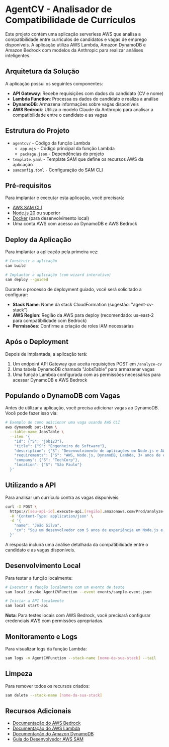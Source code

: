 # AgentCV - Analisador de Compatibilidade de Currículos

Este projeto contém uma aplicação serverless AWS que analisa a compatibilidade entre currículos de candidatos e vagas de emprego disponíveis. A aplicação utiliza AWS Lambda, Amazon DynamoDB e Amazon Bedrock com modelos da Anthropic para realizar análises inteligentes.

## Arquitetura da Solução

A aplicação possui os seguintes componentes:

- **API Gateway**: Recebe requisições com dados do candidato (CV e nome)
- **Lambda Function**: Processa os dados do candidato e realiza a análise
- **DynamoDB**: Armazena informações sobre vagas disponíveis
- **AWS Bedrock**: Utiliza o modelo Claude da Anthropic para analisar a compatibilidade entre o candidato e as vagas

## Estrutura do Projeto

- `agentcv/` - Código da função Lambda
  - `app.mjs` - Código principal da função Lambda
  - `package.json` - Dependências do projeto
- `template.yaml` - Template SAM que define os recursos AWS da aplicação
- `samconfig.toml` - Configuração do SAM CLI

## Pré-requisitos

Para implantar e executar esta aplicação, você precisará:

- [AWS SAM CLI](https://docs.aws.amazon.com/serverless-application-model/latest/developerguide/serverless-sam-cli-install.html)
- [Node.js 20](https://nodejs.org/en/) ou superior
- [Docker](https://hub.docker.com/search/?type=edition&offering=community) (para desenvolvimento local)
- Uma conta AWS com acesso ao DynamoDB e AWS Bedrock

## Deploy da Aplicação

Para implantar a aplicação pela primeira vez:

```bash
# Construir a aplicação
sam build

# Implantar a aplicação (com wizard interativo)
sam deploy --guided
```

Durante o processo de deployment guiado, você será solicitado a configurar:

- **Stack Name**: Nome da stack CloudFormation (sugestão: "agent-cv-stack")
- **AWS Region**: Região da AWS para deploy (recomendado: us-east-2 para compatibilidade com Bedrock)
- **Permissões**: Confirme a criação de roles IAM necessárias

## Após o Deployment

Depois de implantada, a aplicação terá:

1. Um endpoint API Gateway que aceita requisições POST em `/analyze-cv`
2. Uma tabela DynamoDB chamada "JobsTable" para armazenar vagas
3. Uma função Lambda configurada com as permissões necessárias para acessar DynamoDB e AWS Bedrock

## Populando o DynamoDB com Vagas

Antes de utilizar a aplicação, você precisa adicionar vagas ao DynamoDB. Você pode fazer isso via:

```bash
# Exemplo de como adicionar uma vaga usando AWS CLI
aws dynamodb put-item \
  --table-name JobsTable \
  --item '{
    "id": {"S": "job123"},
    "title": {"S": "Engenheiro de Software"},
    "description": {"S": "Desenvolvimento de aplicações em Node.js e AWS"},
    "requirements": {"S": "AWS, Node.js, DynamoDB, Lambda, 3+ anos de experiência"},
    "company": {"S": "TechCorp"},
    "location": {"S": "São Paulo"}
  }'
```

## Utilizando a API

Para analisar um currículo contra as vagas disponíveis:

```bash
curl -X POST \
  https://[seu-api-id].execute-api.[região].amazonaws.com/Prod/analyze-cv \
  -H 'Content-Type: application/json' \
  -d '{
    "name": "João Silva",
    "cv": "Sou um desenvolvedor com 5 anos de experiência em Node.js e AWS. Trabalhei em projetos utilizando Lambda, DynamoDB e outros serviços serverless."
  }'
```

A resposta incluirá uma análise detalhada da compatibilidade entre o candidato e as vagas disponíveis.

## Desenvolvimento Local

Para testar a função localmente:

```bash
# Executar a função localmente com um evento de teste
sam local invoke AgentCVFunction --event events/sample-event.json

# Iniciar a API localmente
sam local start-api
```

**Nota**: Para testes locais com AWS Bedrock, você precisará configurar credenciais AWS com permissões apropriadas.

## Monitoramento e Logs

Para visualizar logs da função Lambda:

```bash
sam logs -n AgentCVFunction --stack-name [nome-da-sua-stack] --tail
```

## Limpeza

Para remover todos os recursos criados:

```bash
sam delete --stack-name [nome-da-sua-stack]
```

## Recursos Adicionais

- [Documentação do AWS Bedrock](https://docs.aws.amazon.com/bedrock/)
- [Documentação do AWS Lambda](https://docs.aws.amazon.com/lambda/)
- [Documentação do Amazon DynamoDB](https://docs.aws.amazon.com/dynamodb/)
- [Guia do Desenvolvedor AWS SAM](https://docs.aws.amazon.com/serverless-application-model/latest/developerguide/what-is-sam.html)
